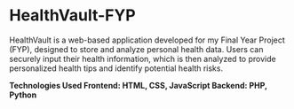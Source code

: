 # HealthVault-FYP

HealthVault is a web-based application developed for my Final Year Project (FYP), designed to store and analyze personal health data. Users can securely input their health information, which is then analyzed to provide personalized health tips and identify potential health risks.

<b>Technologies Used<b>
Frontend: HTML, CSS, JavaScript
Backend: PHP, Python
